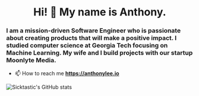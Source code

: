 <h1 align="center">Hi! 👋 My name is Anthony. </h1>
<h3 align="left">I am a mission-driven Software Engineer who is passionate about creating products that will make a positive impact. I studied computer science at Georgia Tech focusing on Machine Learning. My wife and I build projects with our startup Moonlyte Media.</h3>

- 📫 How to reach me **https://anthonylee.io**

![Sicktastic's GitHub stats](https://github-readme-stats.vercel.app/api?username=sicktastic&count_private=true)
